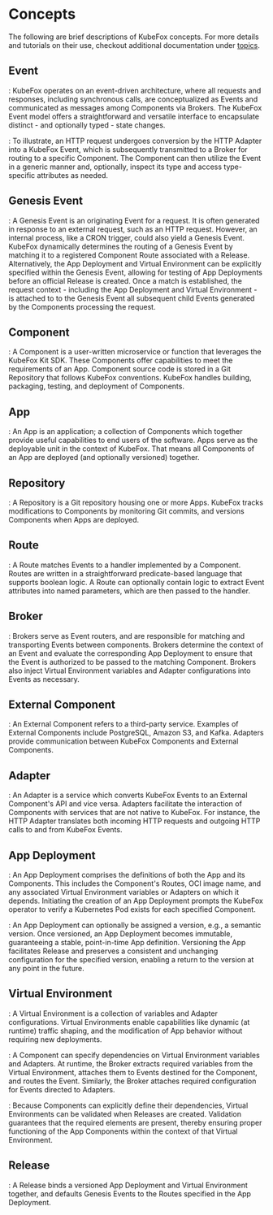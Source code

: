 # Concepts

The following are brief descriptions of KubeFox concepts. For more details and
tutorials on their use, checkout additional documentation under
[topics](../topics).

## Event

: KubeFox operates on an event-driven architecture, where all requests and
responses, including synchronous calls, are conceptualized as Events and
communicated as messages among Components via Brokers. The KubeFox Event model
offers a straightforward and versatile interface to encapsulate distinct - and
optionally typed - state changes.

: To illustrate, an HTTP request undergoes conversion by the HTTP Adapter into a
KubeFox Event, which is subsequently transmitted to a Broker for routing to a
specific Component. The Component can then utilize the Event in a generic manner
and, optionally, inspect its type and access type-specific attributes as needed.

## Genesis Event

: A Genesis Event is an originating Event for a request. It is often generated
in response to an external request, such as an HTTP request. However, an
internal process, like a CRON trigger, could also yield a Genesis Event. KubeFox
dynamically determines the routing of a Genesis Event by matching it to a
registered Component Route associated with a Release. Alternatively, the App
Deployment and Virtual Environment can be explicitly specified within the
Genesis Event, allowing for testing of App Deployments before an official
Release is created. Once a match is established, the request context - including
the App Deployment and Virtual Environment - is attached to to the Genesis Event
all subsequent child Events generated by the Components processing the request.

## Component

: A Component is a user-written microservice or function that leverages the
KubeFox Kit SDK. These Components offer capabilities to meet the requirements of
an App. Component source code is stored in a Git Repository that follows KubeFox
conventions. KubeFox handles building, packaging, testing, and deployment of
Components.

## App

: An App is an application; a collection of Components which together provide
useful capabilities to end users of the software. Apps serve as the deployable
unit in the context of KubeFox. That means all Components of an App are deployed
(and optionally versioned) together.

## Repository

: A Repository is a Git repository housing one or more Apps. KubeFox tracks
modifications to Components by monitoring Git commits, and versions Components
when Apps are deployed.

## Route

: A Route matches Events to a handler implemented by a Component. Routes are
written in a straightforward predicate-based language that supports boolean
logic. A Route can optionally contain logic to extract Event attributes into
named parameters, which are then passed to the handler.

## Broker

: Brokers serve as Event routers, and are responsible for matching and
transporting Events between components. Brokers determine the context of an
Event and evaluate the corresponding App Deployment to ensure that the Event is
authorized to be passed to the matching Component. Brokers also inject Virtual
Environment variables and Adapter configurations into Events as necessary.

## External Component

: An External Component refers to a third-party service. Examples of External
Components include PostgreSQL, Amazon S3, and Kafka. Adapters provide
communication between KubeFox Components and External Components.

## Adapter

: An Adapter is a service which converts KubeFox Events to an External
Component's API and vice versa. Adapters facilitate the interaction of
Components with services that are not native to KubeFox. For instance, the HTTP
Adapter translates both incoming HTTP requests and outgoing HTTP calls to and
from KubeFox Events.

## App Deployment

: An App Deployment comprises the definitions of both the App and its
Components. This includes the Component's Routes, OCI image name, and any
associated Virtual Environment variables or Adapters on which it depends.
Initiating the creation of an App Deployment prompts the KubeFox operator to
verify a Kubernetes Pod exists for each specified Component.

: An App Deployment can optionally be assigned a version, e.g., a semantic
version. Once versioned, an App Deployment becomes immutable, guaranteeing a
stable, point-in-time App definition. Versioning the App facilitates Release and
preserves a consistent and unchanging configuration for the specified version,
enabling a return to the version at any point in the future.

## Virtual Environment

: A Virtual Environment is a collection of variables and Adapter configurations.
Virtual Environments enable capabilities like dynamic (at runtime) traffic
shaping, and the modification of App behavior without requiring new deployments.

: A Component can specify dependencies on Virtual Environment variables and
Adapters.  At runtime, the Broker extracts required variables from the Virtual
Environment, attaches them to Events destined for the Component, and routes the
Event.  Similarly, the Broker attaches required configuration for Events
directed to Adapters.

: Because Components can explicitly define their dependencies, Virtual
Environments can be validated when Releases are created.  Validation guarantees
that the required elements are present, thereby ensuring proper functioning of
the App Components within the context of that Virtual Environment.

## Release

: A Release binds a versioned App Deployment and Virtual Environment together,
and defaults Genesis Events to the Routes specified in the App Deployment.
